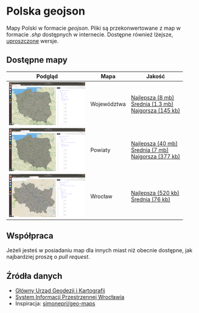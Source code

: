# Polska geojson

Mapy Polski w formacie *geojson*. Pliki są przekonwertowane z map w formacie *.shp* dostępnych w internecie. Dostępne również lżejsze, [uproszczone](https://github.com/maxogden/simplify-geojson) wersje.

## Dostępne mapy

Podgląd | Mapa | Jakość
--------|------|-------
<a href="http://geojson.io/#data=data:text/x-url,https://raw.githubusercontent.com/ppatrzyk/polska-geojson/master/wojewodztwa/wojewodztwa-medium.geojson" target="_blank" rel="noopener noreferrer"><img src="https://raw.githubusercontent.com/ppatrzyk/polska-geojson/master/img/woj.png"></a> | Województwa | <a href="https://github.com/ppatrzyk/polska-geojson/raw/master/wojewodztwa/wojewodztwa-max.geojson">Najlepsza (8 mb)</a><br><a href="https://github.com/ppatrzyk/polska-geojson/raw/master/wojewodztwa/wojewodztwa-medium.geojson">Średnia (1.3 mb)</a><br><a href="https://github.com/ppatrzyk/polska-geojson/raw/master/wojewodztwa/wojewodztwa-min.geojson">Najgorsza (145 kb)</a>
<a href="http://geojson.io/#data=data:text/x-url,https://raw.githubusercontent.com/ppatrzyk/polska-geojson/master/powiaty/powiaty-min.geojson" target="_blank" rel="noopener noreferrer"><img src="https://raw.githubusercontent.com/ppatrzyk/polska-geojson/master/img/pow.png"></a> | Powiaty | <a href="https://github.com/ppatrzyk/polska-geojson/raw/master/powiaty/powiaty-max.geojson">Najlepsza (40 mb)</a><br><a href="https://github.com/ppatrzyk/polska-geojson/raw/master/powiaty/powiaty-medium.geojson">Średnia (7 mb)</a><br><a href="https://github.com/ppatrzyk/polska-geojson/raw/master/powiaty/powiaty-min.geojson">Najgorsza (377 kb)</a>
<a href="http://geojson.io/#data=data:text/x-url,https://raw.githubusercontent.com/ppatrzyk/polska-geojson/master/miasta/wroclaw-max.geojson" target="_blank" rel="noopener noreferrer"><img src="https://raw.githubusercontent.com/ppatrzyk/polska-geojson/master/img/wro.png"></a> | Wrocław | <a href="https://github.com/ppatrzyk/polska-geojson/raw/master/miasta/wroclaw-max.geojson">Najlepsza (520 kb)</a><br><a href="https://github.com/ppatrzyk/polska-geojson/raw/master/miasta/wroclaw-medium.geojson">Średnia (76 kb)</a>

## Współpraca

Jeżeli jesteś w posiadaniu map dla innych miast niż obecnie dostępne, jak najbardziej proszę o *pull request*.

## Źródła danych

- [Główny Urząd Geodezji i Kartografii](http://www.gugik.gov.pl/pzgik/dane-bez-oplat/dane-z-panstwowego-rejestru-granic-i-powierzchni-jednostek-podzialow-terytorialnych-kraju-prg)
- [System Informacji Przestrzennej Wrocławia](http://geoportal.wroclaw.pl/zasoby/)
- Inspiracja: [simonepri/geo-maps](https://github.com/simonepri/geo-maps)
